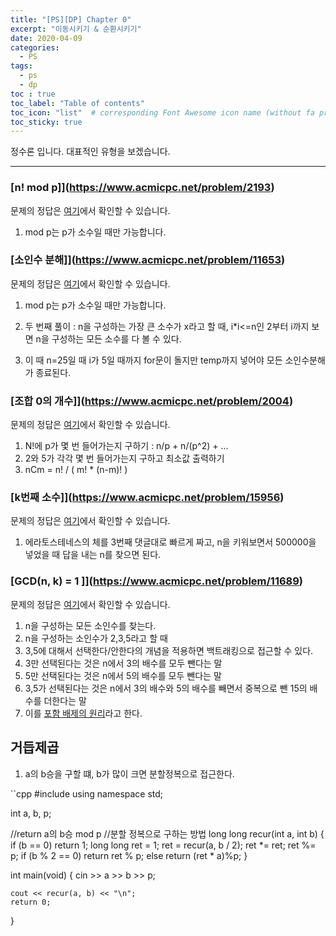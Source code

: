 ```yaml
---
title: "[PS][DP] Chapter 0"
excerpt: "이동시키기 & 순환시키기"
date: 2020-04-09
categories:
  - PS
tags:
  - ps 
  - dp
toc : true
toc_label: "Table of contents"
toc_icon: "list"  # corresponding Font Awesome icon name (without fa prefix)
toc_sticky: true
---
```


정수론 입니다. 대표적인 유형을 보겠습니다. 
- - -

### [n! mod p]](https://www.acmicpc.net/problem/2193)

문제의 정답은 [여기](https://gist.github.com/niklasjang/4cccddf19bb75caaa0e9ea57cf330f6a)에서 확인할 수 있습니다. 

1. mod p는 p가 소수일 때만 가능합니다. 

### [소인수 분해]](https://www.acmicpc.net/problem/11653)

문제의 정답은 [여기](https://gist.github.com/niklasjang/4cccddf19bb75caaa0e9ea57cf330f6a)에서 확인할 수 있습니다. 

1. mod p는 p가 소수일 때만 가능합니다.

1. 두 번째 풀이 : n을 구성하는 가장 큰 소수가 x라고 할 때, i*i<=n인 2부터 i까지 보면 n을 구성하는 모든 소수를 다 볼 수 있다.
1. 이 때 n=25일 때 i가 5일 때까지 for문이 돌지만 temp까지 넣어야 모든 소인수분해가 종료된다. 

### [조합 0의 개수]](https://www.acmicpc.net/problem/2004)

문제의 정답은 [여기](https://gist.github.com/niklasjang/1634707c0499b63cbedc3bac9351faba)에서 확인할 수 있습니다. 

1. N!에 p가 몇 번 들어가는지 구하기 : n/p + n/(p^2) + ...
1. 2와 5가 각각 몇 번 들어가는지 구하고 최소값 출력하기
1. nCm = n! / ( m! * (n-m)! )

### [k번째 소수]](https://www.acmicpc.net/problem/15956)

문제의 정답은 [여기](https://gist.github.com/niklasjang/ab20bff2799f4e59b408e3700f5bcf0a)에서 확인할 수 있습니다. 

1. 에라토스테네스의 체를 3번째 댓글대로 빠르게 짜고, n을 키워보면서 500000을 넣었을 때 답을 내는 n를 찾으면 된다.

### [GCD(n, k) = 1 ]](https://www.acmicpc.net/problem/11689)

문제의 정답은 [여기](https://gist.github.com/niklasjang/60d22293f39700dbef2a0157efac6102)에서 확인할 수 있습니다. 

1. n을 구성하는 모든 소인수를 찾는다.
1. n을 구성하는 소인수가 2,3,5라고 할 때
  1. 3,5에 대해서 선택한다/안한다의 개념을 적용하면 백트래킹으로 접근할 수 있다.
  1. 3만 선택된다는 것은 n에서 3의 배수를 모두 뺀다는 말
  1. 5만 선택된다는 것은 n에서 5의 배수를 모두 뺀다는 말
  1. 3,5가 선택된다는 것은 n에서 3의 배수와 5의 배수를 빼면서 중복으로 뺀 15의 배수를 더한다는 말
1. 이를 [포함 배제의 원리](https://en.wikipedia.org/wiki/Inclusion%E2%80%93exclusion_principle)라고 한다. 


## 거듭제곱

1. a의 b승을 구할 떄, b가 많이 크면 분할정복으로 접근한다.

``cpp
#include <iostream>
using namespace std;

int a, b, p;

//return a의 b승 mod p
//분할 정복으로 구하는 방법
long long recur(int a, int b) {
	if (b == 0) return 1;
	long long ret = 1;
	ret = recur(a, b / 2);
	ret *= ret;
	ret %= p;
	if (b % 2 == 0) return ret % p;
	else return (ret * a)%p;
}

int main(void) { 
	cin >> a >> b >> p;
	
	cout << recur(a, b) << "\n";
	return 0;
}
```


